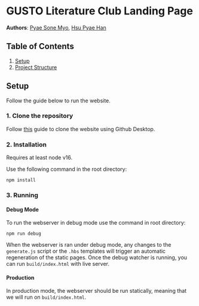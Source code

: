 # GUSTO Literature Club Landing Page

**Authors**: [Pyae Sone Myo](https://github.com/Rickaym), [Hsu Pyae Han](https://github.com/itsmejewel)

## Table of Contents

1. [Setup](#setup)
2. [Project Structure](#project-structure)

## Setup

Follow the guide below to run the website.

### 1. Clone the repository

Follow [this](https://docs.github.com/en/desktop/contributing-and-collaborating-using-github-desktop/adding-and-cloning-repositories/cloning-and-forking-repositories-from-github-desktop) guide to clone the website using Github Desktop.

### 2. Installation

Requires at least node v16.

Use the following command in the root directory:

```
npm install
```

### 3. Running

#### Debug Mode

To run the webserver in debug mode use the command in root directory:
```
npm run debug
```
When the webserver is ran under debug mode, any changes to the `generate.js` script
or the `.hbs` templates will trigger an automatic regeneration of the static pages.
Once the debug watcher is running, you can run `build/index.html` with live server.

#### Production

In production mode, the webserver should be run statically, meaning that we will
run on `build/index.html`.
